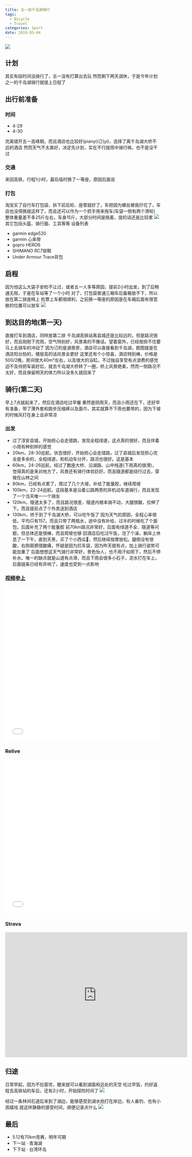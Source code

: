 ```yaml
---
title: 五一前千岛湖骑行
tags:
  - Bicycle
  - Travel
categories: Sport
date: 2019-05-04
---
```


![](/images/千岛湖题图.jpg)

## 计划
其实有段时间没骑行了，五一没有打算出去玩
然而剩下两天调休，于是今年计划之一的千岛湖骑行就提上日程了

<!--more-->

## 出行前准备
### 时间
+ 4-29
+ 4-30

完美错开五一高峰期，而且酒店也比较好(pianyi)订(yi)，选择了离千岛湖大桥不远的酒店
然而天气不太美好，决定先计划，实在不行就雨中骑行嘛，也不是没干过
### 交通
来回高铁，行程1小时，最后临时换了一等座，原因后面说
### 打包
淘宝买了自行车打包袋，拆下前后轮、座管就好了，车把因为螺丝被我拧花了，车店也没得换就这样了，而且还可以作为一个抓手用来拖车(车袋一侧有两个滑轮)
整体重量差不多25斤左右，车身15斤，大部分时间是拖着，提的话还是比较累
![](/images/车袋.jpg)
其它包括头盔、骑行服、工具等等
设备列表
+ garmin edge520
+ garmin 心率带
+ gopro HERO6
+ SHIMANO RC7锁鞋
+ Under Armour Trace背包

## 启程

因为怕这么大袋子安检不让过，或者五一人多等原因，提前2小时出发，到了后畅通无阻，于是在车站等了一个小时
对了，打包袋普通三厢车后备箱放不下，所以放在第二排座椅上
检票上车都很顺利，之前换一等座的原因是在车厢后面有很宽敞的位置可以放车
![](/images/高铁车袋.jpg)

## 到达目的地(第一天)

直接打车到酒店，同样放第二排
千岛湖高铁站离县城还是比较远的，但是路况很好，而且刚刚下完雨，空气特别好，风景美的不像话。望着窗外，已经按捺不住要马上去骑车的冲动了
因为订的是湖景房，酒店可以直接看到千岛湖，题图就是在酒店阳台拍的，楼层高的话风景会更好
这里还有个小惊喜，酒店特别棒，价格是500/2晚，房间很大40m²左右，以及很大的浴缸。不过独自享受有点浪费的感觉
迫不及待把车装好后，就去千岛湖大桥转了一圈，桥上风景绝美，然而一侧路况不太好，而且保留明天的体力所以没多久就回来了

## 骑行(第二天)
早上7点就起来了，然后在酒店吃过早餐
果然是阴雨天，而且小雨还在下，还好早有准备，带了薄外套和跑步压缩裤以及面巾，其实就算不下雨也要带的，因为下坡的时候风打在身上会非常凉

### 出发
+ 过了淳安县城，开始担心会走错路，发现全程绿道，这点真的很好，而且伴着小雨有种别样的感觉
+ 20km，28-30巡航，状态很好，开始担心会走错路，过了县城后发现担心完全是多余的，全程绿道，和机动车分开，路况也很好。这是基本
+ 60km，24-26巡航，经过了数座大桥、沿湖路、山中栈道(下雨真的很滑)，觉得真的是来对地方了，风景还有骑行体验巨好。而且隧道都是绕行过去，穿梭在山林之间
+ 80km，已经有点累了，爬过了几个大坡，补给了能量胶，继续爬坡
+ 100km，22-24巡航，这段基本是沿着公路两旁的非机动车道骑行，而且发现了一个当天唯一一个骑友
+ 120km，隧道太多了，而且路况很差，隧道内根本骑不动，大腿很酸，拉伸了下。而且提前点了个外卖送到酒店
+ 130km，终于到了千岛湖大桥，可以吃午饭了
因为天气的原因，全程心率很低，平均只有157。而且只带了两瓶水，途中没有补给，过半的时候吃了个面包，后面补充了两个能量胶
前70km路况非常好，后面有绿道不全、隧道等问题，但总体还是很棒，而且爬坡也够
回酒店后吃过午饭，泡了个澡，躺床上休息了一下午，直到天黑，买了个小西瓜🍉，然后继续按摩放松。腿倒没有很酸，右侧肩膀很酸痛，怀疑是因为抗车袋，因为昨天就有点，加上骑行姿势可能加重了
后面想想这天气骑行非常好，景色怡人，也不用汗如雨下，然后不停补水。唯一的缺点就是山道有点滑，而且下雨会很多小石子，泥水打在车上，后面链条已经有异响了，速度也受到一点影响

### [视频参上](https://www.bilibili.com/video/av51098617/)
<iframe src="//player.bilibili.com/player.html?aid=51098617&cid=89464412&page=1" scrolling="no" border="1" frameborder="no" style="width: 100%;height: 500px;" framespacing="0" allowfullscreen="true"> </iframe>

### Relive

<iframe src="//player.bilibili.com/player.html?aid=51094325&cid=89457257&page=1" scrolling="no" style="width: 100%;height: 500px;" border="0" frameborder="no" framespacing="0" allowfullscreen="true"> </iframe>

### Strava

<iframe height='405' width='590' frameborder='0' allowtransparency='true' scrolling='no' src='https://www.strava.com/activities/2329811191/embed/07874437f4556d5f10975dc5ad7baf137ce45197'></iframe>

## 归途
日常早起，因为不拉窗帘，醒来就可以看到湖面和远处的天空
吃过早饭，约好返程去高铁站的车后，还有2小时，开始探险时间了
![](/images/林中石道.jpg)

经过一条林间石道后来到了湖边，能够感受到湖水拍打在岸边，有人垂钓、也有小孩嬉戏
就这样静静的感受时间，顺便记录点什么
![](/images/慢时光.jpg)

## 最后
+ 5.12有70km竞赛，明年可期
+ 下一站 · 青海湖
+ 下下站 · 台湾环岛